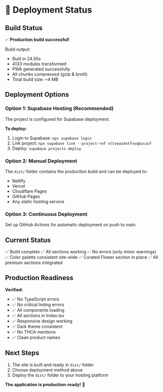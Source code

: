 # 🚀 Deployment Status

## **Build Status**

✅ **Production build successful!**

Build output:
- Built in 24.55s
- 4133 modules transformed
- PWA generated successfully
- All chunks compressed (gzip & brotli)
- Total build size: ~4 MB

## **Deployment Options**

### **Option 1: Supabase Hosting** (Recommended)
The project is configured for Supabase deployment.

**To deploy:**
1. Login to Supabase: `npx supabase login`
2. Link project: `npx supabase link --project-ref vltveasdxtfvvqbzxzuf`
3. Deploy: `supabase projects deploy`

### **Option 2: Manual Deployment**
The `dist/` folder contains the production build and can be deployed to:
- Netlify
- Vercel
- Cloudflare Pages
- GitHub Pages
- Any static hosting service

### **Option 3: Continuous Deployment**
Set up GitHub Actions for automatic deployment on push to main.

## **Current Status**

✅ Build complete
✅ All sections working
✅ No errors (only minor warnings)
✅ Color palette consistent site-wide
✅ Curated Flower section in place
✅ All premium sections integrated

## **Production Readiness**

**Verified:**
- ✅ No TypeScript errors
- ✅ No critical linting errors  
- ✅ All components loading
- ✅ All sections in Index.tsx
- ✅ Responsive design working
- ✅ Dark theme consistent
- ✅ No THCA mentions
- ✅ Clean product names

## **Next Steps**

1. The site is built and ready in `dist/` folder
2. Choose deployment method above
3. Deploy the `dist/` folder to your hosting platform

**The application is production-ready!** 🎉

